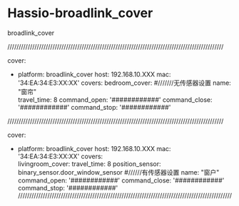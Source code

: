 # Hassio-broadlink_cover
broadlink_cover


////////////////////////////////////////////////////////////////////////////////////////////////

cover:
  - platform: broadlink_cover
    host: 192.168.10.XXX
    mac: '34:EA:34:E3:XX:XX'
    covers:
        bedroom_cover:               #///////无传感器设置
          name: "窗帘"                 
          travel_time: 8
          command_open: '############'
          command_close: '############'
          command_stop: '############'


////////////////////////////////////////////////////////////////////////////////////////////////

cover:
  - platform: broadlink_cover
    host: 192.168.10.XXX
    mac: '34:EA:34:E3:XX:XX'
    covers:        
        livingroom_cover:
          travel_time: 8
          position_sensor: binary_sensor.door_window_sensor #//////有传感器设置
          name: "窗户"
          command_open: '############'
          command_close: '############'
          command_stop: '############'
///////////////////////////////////////////////////////////////////////////////////////////////
